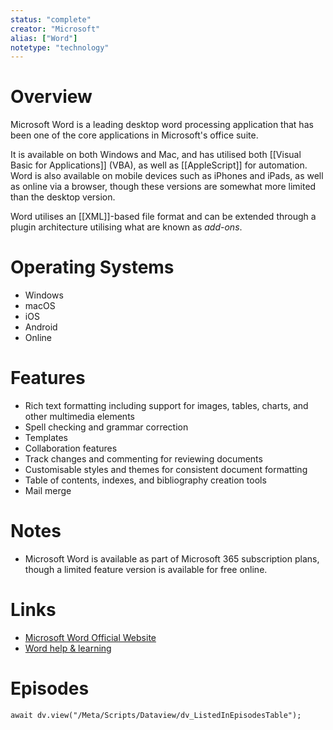 ```yaml
---
status: "complete"
creator: "Microsoft"
alias: ["Word"]
notetype: "technology"
---
```


# Overview
Microsoft Word is a leading desktop word processing application that has been one of the core applications in Microsoft's office suite.

It is available on both Windows and Mac, and has utilised both [[Visual Basic for Applications]] (VBA), as well as [[AppleScript]] for automation. Word is also available on mobile devices such as iPhones and iPads, as well as online via a browser, though these versions are somewhat more limited than the desktop version.

Word utilises an [[XML]]-based file format and can be extended through a plugin architecture utilising what are known as *add-ons*.

# Operating Systems
- Windows
- macOS
- iOS
- Android
- Online

# Features
- Rich text formatting including support for images, tables, charts, and other multimedia elements
- Spell checking and grammar correction
- Templates
- Collaboration features
- Track changes and commenting for reviewing documents
- Customisable styles and themes for consistent document formatting
- Table of contents, indexes, and bibliography creation tools
- Mail merge

# Notes
- Microsoft Word is available as part of Microsoft 365 subscription plans, though a limited feature version is available for free online.

# Links
- [Microsoft Word Official Website](https://www.microsoft.com/en-gb/microsoft-365/word)
- [Word help & learning](https://support.microsoft.com/en-gb/word)

# Episodes
```dataviewjs
await dv.view("/Meta/Scripts/Dataview/dv_ListedInEpisodesTable");
```
